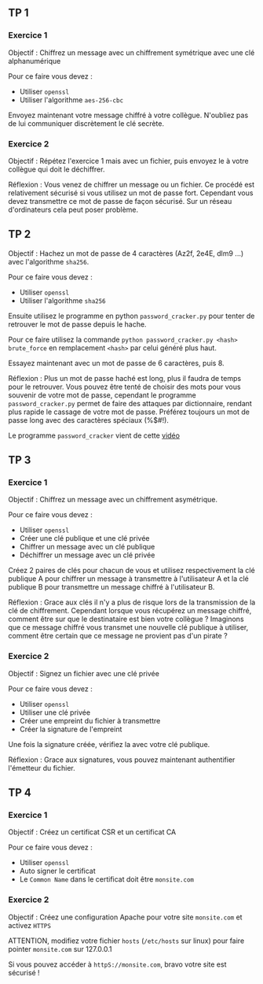 ## TP 1

### Exercice 1

Objectif : Chiffrez un message avec un chiffrement symétrique avec une clé alphanumérique

Pour ce faire vous devez :
 - Utiliser `openssl`
 - Utiliser l'algorithme `aes-256-cbc`

Envoyez maintenant votre message chiffré à votre collègue.
N'oubliez pas de lui communiquer discrètement le clé secrète.

### Exercice 2

Objectif : Répétez l'exercice 1 mais avec un fichier, puis envoyez le à votre collègue qui doit le déchiffrer.

Réflexion : Vous venez de chiffrer un message ou un fichier. Ce procédé est relativement sécurisé si vous utilisez un mot de passe fort. Cependant vous devez transmettre ce mot de passe de façon sécurisé. Sur un réseau d'ordinateurs cela peut poser problème.

## TP 2

Objectif : Hachez un mot de passe de 4 caractères (Az2f, 2e4E, dlm9 ...) avec l'algorithme `sha256`.

Pour ce faire vous devez :
 - Utiliser `openssl`
 - Utiliser l'algorithme `sha256`

Ensuite utilisez le programme en python `password_cracker.py` pour tenter de retrouver le mot de passe depuis le hache.

Pour ce faire utilisez la commande `python password_cracker.py <hash> brute_force` en remplacement `<hash>` par celui généré plus haut.

Essayez maintenant avec un mot de passe de 6 caractères, puis 8.

Réflexion : Plus un mot de passe haché est long, plus il faudra de temps pour le retrouver. Vous pouvez être tenté de choisir des mots pour vous souvenir de votre mot de passe, cependant le programme `password_cracker.py` permet de faire des attaques par dictionnaire, rendant plus rapide le cassage de votre mot de passe. Préférez toujours un mot de passe long avec des caractères spéciaux (%$#!).

Le programme `password_cracker` vient de cette [vidéo](https://www.youtube.com/watch?v=Z8nGpUOQPaA&list=PLOapGKeH_KhFBC39ltMDhkEx1aI3hlwSK&index=4)

## TP 3

### Exercice 1

Objectif : Chiffrez un message avec un chiffrement asymétrique.

Pour ce faire vous devez :
 - Utiliser `openssl`
 - Créer une clé publique et une clé privée
 - Chiffrer un message avec un clé publique
 - Déchiffrer un message avec un clé privée

Créez 2 paires de clés pour chacun de vous et utilisez respectivement la clé publique A pour chiffrer un message à transmettre à l'utilisateur A et la clé publique B pour transmettre un message chiffré à l'utilisateur B.

Réflexion : Grace aux clés il n'y a plus de risque lors de la transmission de la clé de chiffrement. Cependant lorsque vous récupérez un message chiffré, comment être sur que le destinataire est bien votre collègue ? Imaginons que ce message chiffré vous transmet une nouvelle clé publique à utiliser, comment être certain que ce message ne provient pas d'un pirate ?

### Exercice 2

Objectif : Signez un fichier avec une clé privée

Pour ce faire vous devez :
 - Utiliser `openssl`
 - Utiliser une clé privée
 - Créer une empreint du fichier à transmettre
 - Créer la signature de l'empreint

Une fois la signature créée, vérifiez la avec votre clé publique.

Réflexion : Grace aux signatures, vous pouvez maintenant authentifier l'émetteur du fichier.

## TP 4

### Exercice 1

Objectif : Créez un certificat CSR et un certificat CA

Pour ce faire vous devez :
 - Utiliser `openssl`
 - Auto signer le certificat
 - Le `Common Name` dans le certificat doit être `monsite.com`

### Exercice 2

Objectif : Créez une configuration Apache pour votre site `monsite.com` et activez `HTTPS`

ATTENTION, modifiez votre fichier `hosts` (`/etc/hosts` sur linux) pour faire pointer `monsite.com` sur 127.0.0.1

Si vous pouvez accéder à `httpS://monsite.com`, bravo votre site est sécurisé !
